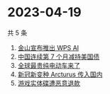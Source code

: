 # 2023-04-19

共 5 条

<!-- BEGIN ZHIHUSEARCH -->
<!-- 最后更新时间 Wed Apr 19 2023 01:09:01 GMT+0800 (China Standard Time) -->
1. [金山宣布推出 WPS AI](https://www.zhihu.com/search?q=金山宣布推出%20WPS%20AI)
1. [中国连续第 7 个月减持美国债](https://www.zhihu.com/search?q=中国连续第%207%20个月减持美国债)
1. [全球最贵纯电动车来了](https://www.zhihu.com/search?q=全球最贵纯电动车来了)
1. [新冠新变种 Arcturus 传入国内](https://www.zhihu.com/search?q=新冠新变种%20Arcturus%20传入国内)
1. [游戏实体碟遭恶意退款](https://www.zhihu.com/search?q=游戏实体碟遭恶意退款)
<!-- END ZHIHUSEARCH -->
